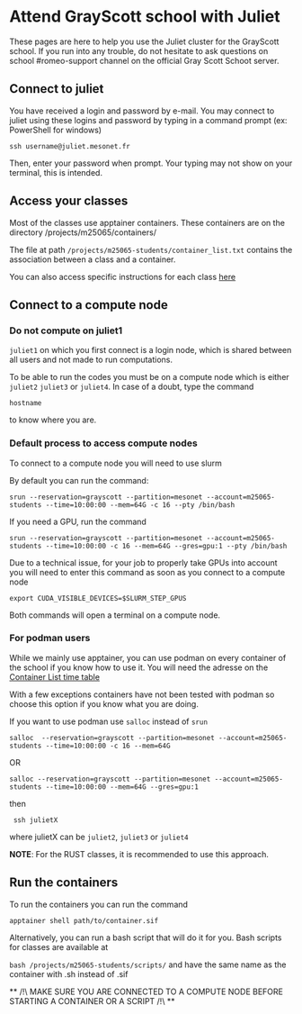 
# Attend GrayScott school with Juliet
These pages are here to help you use the Juliet cluster for the GrayScott school. If you run into any trouble, do not hesitate to ask questions on school #romeo-support channel on the official Gray Scott Schoot server.

## Connect to juliet
You have received a login and password by e-mail. You may connect to juliet using these logins and password by typing in a command prompt (ex: PowerShell for windows)

```
ssh username@juliet.mesonet.fr
```

Then, enter your password when prompt. Your typing may not show on your terminal, this is intended.

## Access your classes

Most of the classes use apptainer containers. These containers are on the directory /projects/m25065/containers/

The file at path `/projects/m25065-students/container_list.txt` contains the association between a class and a container.

You can also access specific instructions for each class [here](https://github.com/barriost/GSSdoc/blob/main/class_specs.md)

## Connect to a compute node

### Do not compute on juliet1
`juliet1` on which you first connect is a login node, which is shared between all users and not made to run computations.

To be able to run the codes you must be on a compute node which is either `juliet2` `juliet3` or `juliet4`. In case of a doubt, type the command

``` hostname ```

to know where you are.

### Default process to access compute nodes
To connect to a compute node you will need to use slurm

By default you can run the command:

``` srun --reservation=grayscott --partition=mesonet --account=m25065-students --time=10:00:00 --mem=64G -c 16 --pty /bin/bash ```

If you need a GPU, run the command 

``` srun --reservation=grayscott --partition=mesonet --account=m25065-students --time=10:00:00 -c 16 --mem=64G --gres=gpu:1 --pty /bin/bash ```

Due to a technical issue, for your job to properly take GPUs into account you will need to enter this command as soon as you connect to a compute node

``` export CUDA_VISIBLE_DEVICES=$SLURM_STEP_GPUS ```

Both commands will open a terminal on a compute node.

### For podman users

While we mainly use apptainer, you can use podman on every container of the school if you know how to use it. You will need the adresse on the [Container List time table](https://cta-lapp.pages.in2p3.fr/cours/gray_scott_revolutions/grayscottrevolution/7-5161.html)

With a few exceptions containers have not been tested with podman so choose this option if you know what you are doing.

If you want to use podman use `salloc` instead of `srun`

``` salloc  --reservation=grayscott --partition=mesonet --account=m25065-students --time=10:00:00 -c 16 --mem=64G ```

OR

``` salloc --reservation=grayscott --partition=mesonet --account=m25065-students --time=10:00:00 --mem=64G --gres=gpu:1 ```

then

``` ssh julietX```

where julietX can be `juliet2`, `juliet3` or `juliet4`

**NOTE**: For the RUST classes, it is recommended to use this approach.


## Run the containers

To run the containers you can run the command

``` apptainer shell path/to/container.sif ```

Alternatively, you can run a bash script that will do it for you. Bash scripts for classes are available at

` bash /projects/m25065-students/scripts/ ` and have the same name as the container with .sh instead of .sif

** /!\ MAKE SURE YOU ARE CONNECTED TO A COMPUTE NODE BEFORE STARTING A CONTAINER OR A SCRIPT /!\ **
